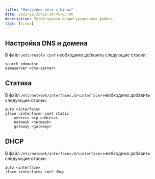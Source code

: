 ```yaml
---
title: "Настройка сети в Linux"
date: 2022-11-25T15:34:46+05:00
description: Путём правки конфигурационных файлов
tags: [linux]
---
```

## Настройка DNS и домена
В файл `/etc/resolv.conf` необходимо добавить следующие строки:

```shell
search <domain>
nameserver <dns-server>
```

## Статика

В файл `/etc/network/interfaces.d/<interface>` необходимо добавить следующие строки:

```shell
auto <interface>
iface <interface> inet static
	address <ip-address>
	netmask <netmask>
	gateway <gateway>
```

## DHCP

В файл `/etc/network/interfaces.d/<interface>` необходимо добавить следующие строки:

```shell
auto <interface>
iface <interface> inet dhcp
```
